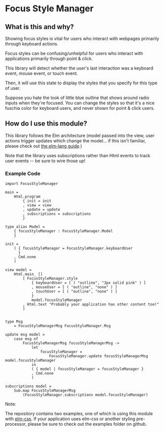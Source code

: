 # Focus Style Manager

## What is this and why?

Showing focus styles is vital for users who interact with webpages primarily
through keyboard actions.

Focus styles can be confusing/unhelpful for users who interact with applications
primarily through point & click.

This library will detect whether the user's last interaction was a keyboard event,
mouse event, or touch event.

Then, it will use this state to display the styles that you specify for this
type of user.

Suppose you hate the look of little blue outline that shows around radio inputs
when they're focused. You can change the styles so that it's a nice fuschia
color for keyboard users, and never shown for point & click users.

## How do I use this module?

This library follows the Elm architecture (model passed into the view,
user actions trigger updates which change the model... if this isn't familiar,
please check out [the elm-lang guide](https://guide.elm-lang.org/architecture/).)

Note that the library uses subscriptions rather than Html events to track user events --
be sure to wire those up!


### Example Code

```
import FocusStyleManager

main =
    Html.program
        { init = init
        , view = view
        , update = update
        , subscriptions = subscriptions
        }

type alias Model =
    { focusStyleManager : FocusStyleManager.Model
    }

init =
    ( { focusStyleManager = FocusStyleManager.keyboardUser
      }
    , Cmd.none
    )

view model =
    Html.main_ []
        [ FocusStyleManager.style
            { keyboardUser = [ ( "outline", "3px solid pink" ) ]
            , mouseUser = [ ( "outline", "none" ) ]
            , touchUser = [ ( "outline", "none" ) ]
            }
            model.focusStyleManager
        , Html.text "Probably your application has other content too!"
        ]


type Msg
    = FocusStyleManagerMsg FocusStyleManager.Msg

update msg model =
    case msg of
        FocusStyleManagerMsg focusStyleManagerMsg ->
            let
                focusStyleManager =
                    FocusStyleManager.update focusStyleManagerMsg model.focusStyleManager
            in
            ( { model | focusStyleManager = focusStyleManager }
            , Cmd.none
            )

subscriptions model =
    Sub.map FocusStyleManagerMsg
        (FocusStyleManager.subscriptions model.focusStyleManager)
```

Note:

The repository contains two examples, one of which is using this module with
[elm-css](http://package.elm-lang.org/packages/rtfeldman/elm-css/latest).
If your application uses elm-css or another styling pre-processor,
please be sure to check out the examples folder on github.

